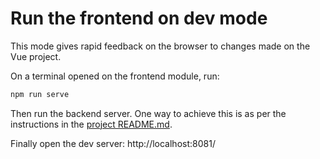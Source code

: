 # Run the frontend on dev mode

This mode gives rapid feedback on the browser to changes made on the Vue project.

On a terminal opened on the frontend module, run:

```txt
npm run serve
```

Then run the backend server. One way to achieve this is as per the instructions in the [project README.md](../README.md).

Finally open the dev server: http://localhost:8081/